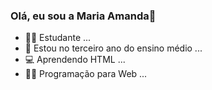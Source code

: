 ### Olá, eu sou a Maria Amanda👒


- 👩‍🎓 Estudante ...
- 📖 Estou no terceiro ano do ensino médio ...
- 💻 Aprendendo HTML ...
- 👩‍💻 Programação para Web ...
  


